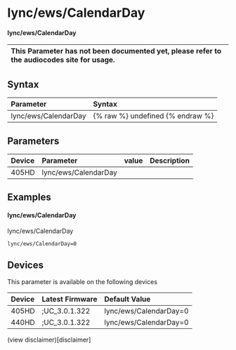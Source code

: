 ﻿---
description: lync/ews/CalendarDay
search:
    keywords: ['lync','ews','CalendarDay']
---

# lync/ews/CalendarDay

#### lync/ews/CalendarDay


| This Parameter has not been documented yet, please refer to the audiocodes site for usage.  |
| :--- |

## Syntax
| Parameter | Syntax |
| :--- | :--- |
|lync/ews/CalendarDay | {% raw %} undefined {% endraw %} |

## Parameters
|Device|Parameter|value|Description|
|:---|:---|:---|:---|
| 405HD | lync/ews/CalendarDay |  |  |

## Examples
#### lync/ews/CalendarDay

lync/ews/CalendarDay

```
lync/ews/CalendarDay=0
```

## Devices
This parameter is available on the following devices

| Device | Latest Firmware | Default Value |
|:---|:---|:---|
| 405HD | ;UC_3.0.1.322 | lync/ews/CalendarDay=0 
| 440HD | ;UC_3.0.1.322 | lync/ews/CalendarDay=0 

(view disclaimer)[disclaimer]
